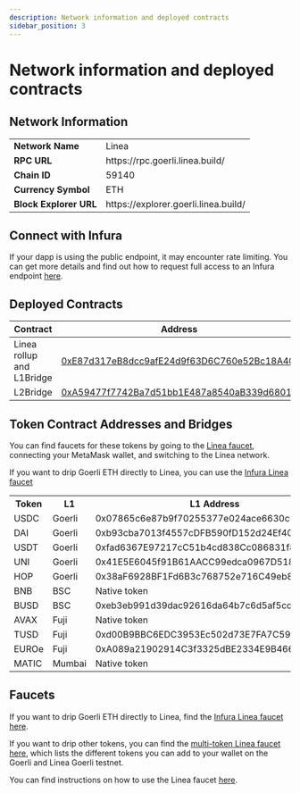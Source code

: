```yaml
---
description: Network information and deployed contracts
sidebar_position: 3
---
```


# Network information and deployed contracts

## Network Information

<table>
    <tr>
        <td align="left"><b>Network Name</b></td>
        <td align="left">Linea</td>
    </tr>
    <tr>
        <td align="left"><b>RPC URL</b></td>
        <td align="left">https://rpc.goerli.linea.build/</td>
    </tr>
    <tr>
        <td align="left"><b>Chain ID</b></td>
        <td align="left">59140</td>
    </tr>
    <tr>
        <td align="left"><b>Currency Symbol</b></td>
        <td align="left">ETH</td>
    </tr>
    <tr>
        <td align="left"><b>Block Explorer URL</b></td>
        <td align="left">https://explorer.goerli.linea.build/</td>
    </tr>
</table>

## Connect with Infura

If your dapp is using the public endpoint, it may encounter rate limiting. You can get more details and find out how to request full access to an Infura endpoint [here](https://support.infura.io/hc/en-us/articles/15116941373979).

## Deployed Contracts

| Contract | Address |
| --- | --- |
| Linea rollup and L1Bridge | [0xE87d317eB8dcc9afE24d9f63D6C760e52Bc18A40](https://goerli.etherscan.io/address/0xe87d317eb8dcc9afe24d9f63d6c760e52bc18a40) |
| L2Bridge | [0xA59477f7742Ba7d51bb1E487a8540aB339d6801d](https://explorer.goerli.linea.build/address/0xA59477f7742Ba7d51bb1E487a8540aB339d6801d) |

## Token Contract Addresses and Bridges

You can find faucets for these tokens by going to the [Linea faucet](https://faucet.goerli.linea.build/), connecting your MetaMask wallet, and switching to the Linea network.

If you want to drip Goerli ETH directly to Linea, you can use the [Infura Linea faucet](https://infura.io/faucet/linea)

<table>
  <tbody>
    <tr>
      <th>Token</th>
      <th>L1</th>
      <th>L1 Address</th>
      <th>L2 Address</th>
      <th>Bridge</th>
    </tr>
    <tr>
      <td>USDC</td>
      <td>Goerli</td>
      <td>0x07865c6e87b9f70255377e024ace6630c1eaa37f</td>
      <td>0xf56dc6695cF1f5c364eDEbC7Dc7077ac9B586068</td>
      <td><a href="https://goerli.hop.exchange/#/send?token=ETH&sourceNetwork=ethereum&destNetwork=linea">Hop</a></td>
    </tr>
    <tr>
      <td>DAI</td>
      <td>Goerli</td>
      <td>0xb93cba7013f4557cDFB590fD152d24Ef4063485f</td>
      <td>0x8741Ba6225A6BF91f9D73531A98A89807857a2B3</td>
      <td><a href="https://goerli.hop.exchange/#/send?token=ETH&sourceNetwork=ethereum&destNetwork=linea">Hop</a></td>
    </tr>
    <tr>
      <td>USDT</td>
      <td>Goerli</td>
      <td>0xfad6367E97217cC51b4cd838Cc086831f81d38C2</td>
      <td>0x1990BC6dfe2ef605Bfc08f5A23564dB75642Ad73</td>
      <td><a href="https://goerli.hop.exchange/#/send?token=ETH&sourceNetwork=ethereum&destNetwork=linea">Hop</a></td>
    </tr>
    <tr>
      <td>UNI</td>
      <td>Goerli</td>
      <td>0x41E5E6045f91B61AACC99edca0967D518fB44CFB</td>
      <td>0x7823E8DCC8bfc23EA3AC899EB86921f90e80F499</td>
      <td><a href="https://goerli.hop.exchange/#/send?token=ETH&sourceNetwork=ethereum&destNetwork=linea">Hop</a></td>
    </tr>
    <tr>
      <td>HOP</td>
      <td>Goerli</td>
      <td>0x38aF6928BF1Fd6B3c768752e716C49eb8206e20c</td>
      <td>0x6F03052743CD99ce1b29265E377e320CD24Eb632</td>
      <td><a href="https://goerli.hop.exchange/#/send?token=ETH&sourceNetwork=ethereum&destNetwork=linea">Hop</a></td>
    </tr>
    <tr>
      <td>BNB</td>
      <td>BSC</td>
      <td>Native token</td>
      <td>0x5471ea8f739dd37E9B81Be9c5c77754D8AA953E4</td>
      <td><a href="https://dev-cbridge-v2.netlify.app/97/59140/BNB">Celer</a></td>
    </tr>
    <tr>
      <td>BUSD</td>
      <td>BSC</td>
      <td>0xeb3eb991d39dac92616da64b7c6d5af5ccff1627</td>
      <td>0x7d43AABC515C356145049227CeE54B608342c0ad</td>
      <td><a href="https://dev-cbridge-v2.netlify.app/97/59140/BNB">Celer</a></td>
    </tr>
    <tr>
      <td>AVAX</td>
      <td>Fuji</td>
      <td>Native token</td>
      <td>Multi-chain</td>
      <td><a href="https://test.multichain.org/#/router">Multichain</a></td>
    </tr>
    <tr>
      <td>TUSD</td>
      <td>Fuji</td>
      <td>0xd00B9BBC6EDC3953Ec502d73E7FA7C59f628d947</td>
      <td>0x922D641a426DcFFaeF11680e5358F34d97d112E1</td>
      <td><a href="https://test.multichain.org/#/router">Multichain</a></td>
    </tr>
    <tr>
      <td>EUROe</td>
      <td>Fuji</td>
      <td>0xA089a21902914C3f3325dBE2334E9B466071E5f1</td>
      <td>0xeFAeeE334F0Fd1712f9a8cc375f427D9Cdd40d73</td>
      <td><a href="https://test.multichain.org/#/router">Multichain</a></td>
    </tr>
    <tr>
      <td>MATIC</td>
      <td>Mumbai</td>
      <td>Native token</td>
      <td>0xcAA61BCAe7D37Fe9C33c0D8671448254eef44D63</td>
      <td><a href="https://testnet.bridge.connext.network/">Connext</a></td>
    </tr>
  </tbody>
</table>

## Faucets

If you want to drip Goerli ETH directly to Linea, find the [Infura Linea faucet here](https://infura.io/faucet/linea).

If you want to drip other tokens, you can find the [multi-token Linea faucet here](https://faucet.goerli.linea.build/), which lists the different tokens you can add to your wallet on the Goerli and Linea Goerli testnet.

You can find instructions on how to use the Linea faucet [here](../use-linea/fund.md).
